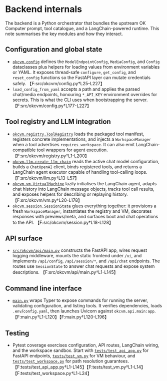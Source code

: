 # Backend internals

The backend is a Python orchestrator that bundles the upstream OK Computer
prompt, tool catalogue, and a LangChain-powered runtime. This note summarises
the key modules and how they interact.

## Configuration and global state
- [`okcvm.config`](../src/okcvm/config.py) defines the `ModelEndpointConfig`,
  `MediaConfig`, and `Config` dataclasses plus helpers for loading values from
  environment variables or YAML. It exposes thread-safe `configure`,
  `get_config`, and `reset_config` functions so the FastAPI layer can mutate
  credentials safely. 【F:src/okcvm/config.py†L25-L227】
- `load_config_from_yaml` accepts a path and applies the parsed chat/media
  endpoints, honouring `*_API_KEY` environment overrides for secrets. This is
  what the CLI uses when bootstrapping the server. 【F:src/okcvm/config.py†L177-L227】

## Tool registry and LLM integration
- [`okcvm.registry.ToolRegistry`](../src/okcvm/registry.py) loads the packaged
  tool manifest, registers concrete implementations, and injects a
  `WorkspaceManager` when a tool advertises `requires_workspace`. It can also
  emit LangChain-compatible tool wrappers for agent execution. 【F:src/okcvm/registry.py†L1-L200】
- [`okcvm.llm.create_llm_chain`](../src/okcvm/llm.py) reads the active chat model
  configuration, builds a `ChatOpenAI` client, binds registered tools, and
  returns a LangChain agent executor capable of handling tool-calling loops.
  【F:src/okcvm/llm.py†L13-L57】
- [`okcvm.vm.VirtualMachine`](../src/okcvm/vm.py) lazily initialises the LangChain
  agent, adapts chat history into LangChain message objects, tracks tool call
  results, and exposes helpers for describing or replaying history. 【F:src/okcvm/vm.py†L20-L178】
- [`okcvm.session.SessionState`](../src/okcvm/session.py) glues everything
  together: it provisions a fresh `WorkspaceManager`, instantiates the registry
  and VM, decorates responses with previews/meta, and surfaces boot and chat
  operations to the API. 【F:src/okcvm/session.py†L18-L128】

## API surface
- [`src/okcvm/api/main.py`](../src/okcvm/api/main.py) constructs the FastAPI app,
  wires request logging middleware, mounts the static frontend under `/ui`, and
  implements `/api/config`, `/api/session/*`, and `/api/chat` endpoints. The
  routes use `SessionState` to answer chat requests and expose system
  descriptions. 【F:src/okcvm/api/main.py†L1-L145】

## Command line interface
- [`main.py`](../main.py) wraps Typer to expose commands for running the server,
  validating configuration, and listing tools. It verifies dependencies, loads
  `.env`/`config.yaml`, then launches Uvicorn against `okcvm.api.main:app`.
  【F:main.py†L1-L120】【F:main.py†L120-L196】

## Testing
- Pytest coverage exercises configuration, API routes, LangChain wiring, and the
  workspace sandbox. Start with [`tests/test_api_app.py`](../tests/test_api_app.py)
  for FastAPI endpoints, [`tests/test_vm.py`](../tests/test_vm.py) for VM
  behaviour, and [`tests/test_workspace.py`](../tests/test_workspace.py) for path
  resolution guarantees. 【F:tests/test_api_app.py†L1-L145】【F:tests/test_vm.py†L1-L14】【F:tests/test_workspace.py†L1-L24】
